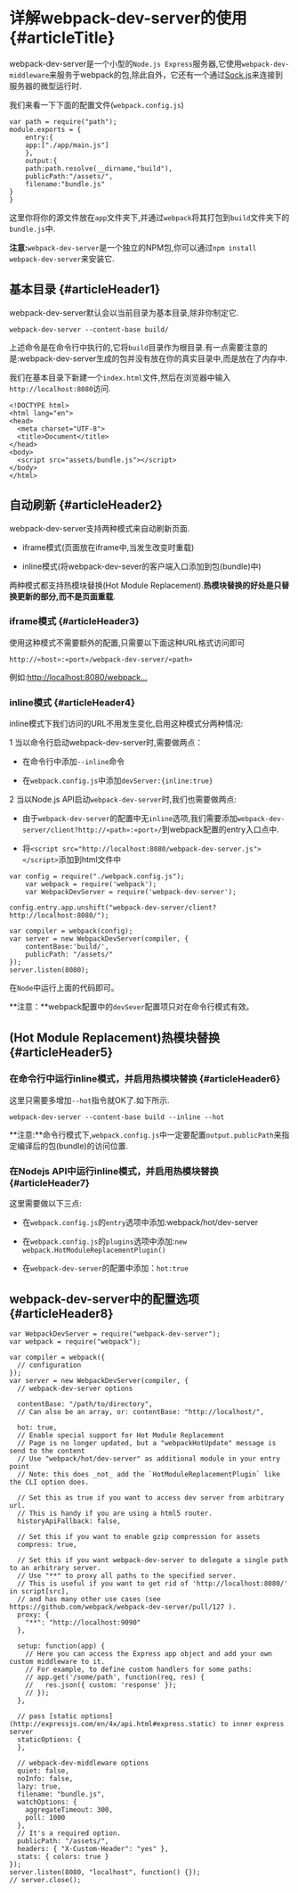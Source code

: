 # 详解webpack-dev-server的使用 {#articleTitle}

webpack-dev-server是一个小型的`Node.js Express`服务器,它使用`webpack-dev-middleware`来服务于webpack的包,除此自外，它还有一个通过[Sock.js](http://sockjs.org/)来连接到服务器的微型运行时.

我们来看一下下面的配置文件\(`webpack.config.js`\)

```
var path = require("path");
module.exports = {
    entry:{
    app:["./app/main.js"]
    },
    output:{
    path:path.resolve(__dirname,"build"),
    publicPath:"/assets/",
    filename:"bundle.js"
}
}
```

这里你将你的源文件放在`app`文件夹下,并通过`webpack`将其打包到`build`文件夹下的`bundle.js`中.

**注意:**`webpack-dev-server`是一个独立的NPM包,你可以通过`npm install webpack-dev-server`来安装它.

## 基本目录 {#articleHeader1}

webpack-dev-server默认会以当前目录为基本目录,除非你制定它.

```
webpack-dev-server --content-base build/

```

上述命令是在命令行中执行的,它将`build`目录作为根目录.有一点需要注意的是:webpack-dev-server生成的包并没有放在你的真实目录中,而是放在了内存中.

我们在基本目录下新建一个`index.html`文件,然后在浏览器中输入`http://localhost:8080`访问.

```
<!DOCTYPE html>
<html lang="en">
<head>
  <meta charset="UTF-8">
  <title>Document</title>
</head>
<body>
  <script src="assets/bundle.js"></script>
</body>
</html>
```

## 自动刷新 {#articleHeader2}

webpack-dev-server支持两种模式来自动刷新页面.

* iframe模式\(页面放在iframe中,当发生改变时重载\)

* inline模式\(将webpack-dev-sever的客户端入口添加到包\(bundle\)中\)

两种模式都支持热模块替换\(Hot Module Replacement\).**热模块替换的好处是只替换更新的部分,而不是页面重载**.

### iframe模式 {#articleHeader3}

使用这种模式不需要额外的配置,只需要以下面这种URL格式访问即可

```
http://«host»:«port»/webpack-dev-server/«path»

```

例如:[http://localhost:8080/webpack...](http://localhost:8080/webpack-dev-server/index.html.)

### inline模式 {#articleHeader4}

inline模式下我们访问的URL不用发生变化,启用这种模式分两种情况:

1 当以命令行启动webpack-dev-server时,需要做两点：

* 在命令行中添加`--inline`命令

* 在`webpack.config.js`中添加`devServer:{inline:true}`

2 当以Node.js API启动`webpack-dev-server`时,我们也需要做两点:

* 由于`webpack-dev-server`的配置中无`inline`选项,我们需要添加`webpack-dev-server/client?http://«path»:«port»/`到webpack配置的entry入口点中.

* 将`<script src="http://localhost:8080/webpack-dev-server.js"></script>`添加到html文件中

```
var config = require("./webpack.config.js");
    var webpack = require('webpack');
    var WebpackDevServer = require('webpack-dev-server');

config.entry.app.unshift("webpack-dev-server/client?http://localhost:8080/");

var compiler = webpack(config);
var server = new WebpackDevServer(compiler, {
    contentBase:'build/',
    publicPath: "/assets/"
});
server.listen(8080);
```

在`Node`中运行上面的代码即可。

**注意：**webpack配置中的`devSever`配置项只对在命令行模式有效。

## \(Hot Module Replacement\)热模块替换 {#articleHeader5}

### 在命令行中运行inline模式，并启用热模块替换 {#articleHeader6}

这里只需要多增加`--hot`指令就OK了.如下所示.

```
webpack-dev-server --content-base build --inline --hot

```

**注意:**命令行模式下,`webpack.config.js`中一定要配置`output.publicPath`来指定编译后的包\(bundle\)的访问位置.

### 在Nodejs API中运行inline模式，并启用热模块替换 {#articleHeader7}

这里需要做以下三点:

* 在`webpack.config.js`的`entry`选项中添加:webpack/hot/dev-server

* 在`webpack.config.js`的`plugins`选项中添加:`new webpack.HotModuleReplacementPlugin()`

* 在`webpack-dev-server`的配置中添加：`hot:true`

## webpack-dev-server中的配置选项 {#articleHeader8}

    var WebpackDevServer = require("webpack-dev-server");
    var webpack = require("webpack");

    var compiler = webpack({
      // configuration
    });
    var server = new WebpackDevServer(compiler, {
      // webpack-dev-server options

      contentBase: "/path/to/directory",
      // Can also be an array, or: contentBase: "http://localhost/",

      hot: true,
      // Enable special support for Hot Module Replacement
      // Page is no longer updated, but a "webpackHotUpdate" message is send to the content
      // Use "webpack/hot/dev-server" as additional module in your entry point
      // Note: this does _not_ add the `HotModuleReplacementPlugin` like the CLI option does. 

      // Set this as true if you want to access dev server from arbitrary url.
      // This is handy if you are using a html5 router.
      historyApiFallback: false,

      // Set this if you want to enable gzip compression for assets
      compress: true,

      // Set this if you want webpack-dev-server to delegate a single path to an arbitrary server.
      // Use "**" to proxy all paths to the specified server.
      // This is useful if you want to get rid of 'http://localhost:8080/' in script[src],
      // and has many other use cases (see https://github.com/webpack/webpack-dev-server/pull/127 ).
      proxy: {
        "**": "http://localhost:9090"
      },

      setup: function(app) {
        // Here you can access the Express app object and add your own custom middleware to it.
        // For example, to define custom handlers for some paths:
        // app.get('/some/path', function(req, res) {
        //   res.json({ custom: 'response' });
        // });
      },

      // pass [static options](http://expressjs.com/en/4x/api.html#express.static) to inner express server
      staticOptions: {
      },

      // webpack-dev-middleware options
      quiet: false,
      noInfo: false,
      lazy: true,
      filename: "bundle.js",
      watchOptions: {
        aggregateTimeout: 300,
        poll: 1000
      },
      // It's a required option.
      publicPath: "/assets/",
      headers: { "X-Custom-Header": "yes" },
      stats: { colors: true }
    });
    server.listen(8080, "localhost", function() {});
    // server.close();











